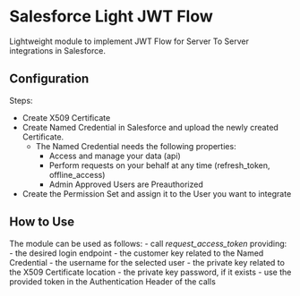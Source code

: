 # Salesforce Light JWT Flow

Lightweight module to implement JWT Flow for Server To Server
integrations in Salesforce. 

## Configuration

Steps:
- Create X509 Certificate
- Create Named Credential in Salesforce and upload the newly created Certificate.
    - The Named Credential needs the following properties:
        - Access and manage your data (api)
        - Perform requests on your behalf at any time (refresh_token, offline_access)
        - Admin Approved Users are Preauthorized
- Create the Permission Set and assign it to the User you want to integrate

## How to Use

The module can be used as follows:
    - call *request_access_token* providing:
        - the desired login endpoint
        - the customer key related to the Named Credential
        - the username for the selected user
        - the private key related to the X509 Certificate location
        - the private key password, if it exists
    - use the provided token in the Authentication Header of the calls